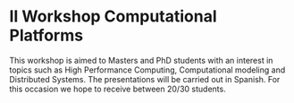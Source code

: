 # II Workshop Computational Platforms
This workshop is aimed to Masters and PhD students with an interest in topics such as High Performance Computing, Computational modeling and Distributed Systems. The presentations will be carried out in Spanish. For this occasion we hope to receive between 20/30 students.
